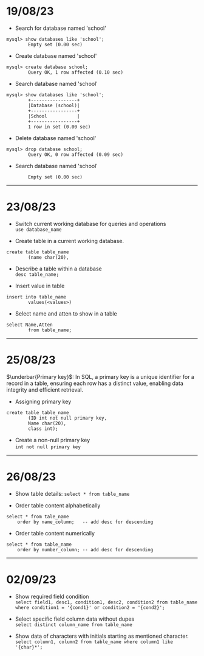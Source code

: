 # 19/08/23

- Search for database named 'school'

```
mysql> show databases like 'school';
        Empty set (0.00 sec)
```

- Create database named 'school'

```
mysql> create database school;
        Query OK, 1 row affected (0.10 sec)
```

- Search database named 'school'

```
mysql> show databases like 'school';
        +-----------------+
        |Database (school)|
        +-----------------+
        |School           |
        +-----------------+
        1 row in set (0.00 sec)
```

- Delete database named 'school'

```
mysql> drop database school;
        Query OK, 0 row affected (0.09 sec)
```

- Search database named 'school'

```mysql> show database like 'school';
        Empty set (0.00 sec)
```

---

# 23/08/23

- Switch current working database for queries and operations  
  `use database_name`

- Create table in a current working database.

```
create table table_name
        (name char(20),

```

- Describe a table within a database  
  `desc table_name;`

- Insert value in table

```
insert into table_name
        values(<values>)
```

- Select name and atten to show in a table

```
select Name,Atten
        from table_name;
```

---

# 25/08/23

$\underbar{Primary key}$: In SQL, a primary key is a unique identifier for a record in a table, ensuring each row has a distinct value, enabling data integrity and efficient retrieval.

- Assigning primary key

```
create table table_name
        (ID int not null primary key,
        Name char(20),
        class int);
```

- Create a non-null primary key  
`int not null primary key` 


--- 

# 26/08/23 

- Show table details:
`select * from table_name`

- Order table content alphabetically 
```
select * from tale_name 
	order by name_column;	-- add desc for descending 
```
- Order table content numerically 
``` 
select * from table_name 
	order by number_column;	-- add desc for descending 
```

---

# 02/09/23 

- Show required field condition  
`select field1, desc1, condition1, desc2, condition2 from table_name where condition1 = '{cond1}' or condition2 = '{cond2}'; `

- Select specific field column data without dupes  
`select distinct column_name from table_name`

- Show data of characters with initials starting as mentioned character.  
`select column1, column2 from table_name where column1 like '{char}*';` 